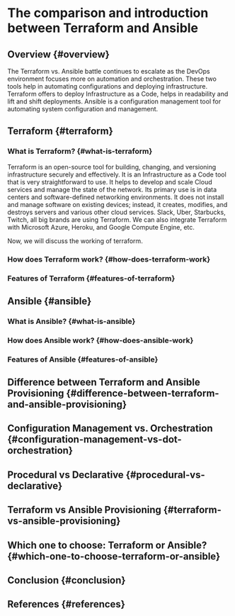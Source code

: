 # The comparison and introduction between Terraform and Ansible


## Overview {#overview}

The Terraform vs. Ansible battle continues to escalate as the DevOps environment focuses more on automation and orchestration. These two tools help in automating configurations and deploying infrastructure. Terraform offers to deploy Infrastructure as a Code, helps in readability and lift and shift deployments. Ansible is a configuration management tool for automating system configuration and management.


## Terraform {#terraform}


### What is Terraform? {#what-is-terraform}

Terraform is an open-source tool for building, changing, and versioning infrastructure securely and effectively. It is an Infrastructure as a Code tool that is very straightforward to use. It helps to develop and scale Cloud services and manage the state of the network. Its primary use is in data centers and software-defined networking environments. It does not install and manage software on existing devices; instead, it creates, modifies, and destroys servers and various other cloud services. Slack, Uber, Starbucks, Twitch, all big brands are using Terraform. We can also integrate Terraform with Microsoft Azure, Heroku, and Google Compute Engine, etc.

Now, we will discuss the working of terraform.


### How does Terraform work? {#how-does-terraform-work}


### Features of Terraform {#features-of-terraform}


## Ansible {#ansible}


### What is Ansible? {#what-is-ansible}


### How does Ansible work? {#how-does-ansible-work}


### Features of Ansible {#features-of-ansible}


## Difference between Terraform and Ansible Provisioning {#difference-between-terraform-and-ansible-provisioning}


## Configuration Management vs. Orchestration {#configuration-management-vs-dot-orchestration}


## Procedural vs Declarative {#procedural-vs-declarative}


## Terraform vs Ansible Provisioning {#terraform-vs-ansible-provisioning}


## Which one to choose: Terraform or Ansible? {#which-one-to-choose-terraform-or-ansible}


## Conclusion {#conclusion}


## References {#references}

